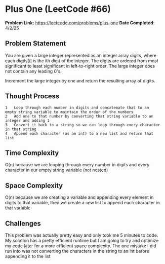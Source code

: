 # Plus One (LeetCode #66)
**Problem Link:** https://leetcode.com/problems/plus-one
**Date Completed:** 4/2/25

## Problem Statement
You are given a large integer represented as an integer array digits, where each digits[i] is the ith digit of the integer. The digits are ordered from most significant to least significant in left-to-right order. The large integer does not contain any leading 0's.

Increment the large integer by one and return the resulting array of digits.

## Thought Process
	1	Loop through each number in digits and concatenate that to an empty string variable to maintain the order of the numbers
	2	Add one to that number by converting that string variable to an integer and adding 1
	3	Convert it back to a string so we can loop through every character in that string
	4	Append each character (as an int) to a new list and return that list

## Time Complexity
O(n) because we are looping through every number in digits and every character in our empty string variable (not nested)

## Space Complexity
O(n) because we are creating a variable and appending every element in digits to that variable, then we create a new list to append each character in that variable

## Challenges
This problem was actually pretty easy and only took me 5 minutes to code. My solution has a pretty efficient runtime but I am going to try and optimize my code later for a more efficient space complexity. The one mistake I did run into was not converting the characters in the string to an int before appending it to the list
